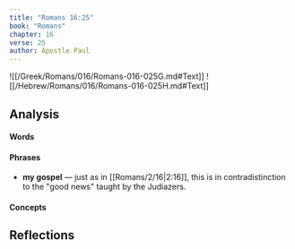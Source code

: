 ```yaml
---
title: "Romans 16:25"
book: "Romans"
chapter: 16
verse: 25
author: Apostle Paul
---
```

![[/Greek/Romans/016/Romans-016-025G.md#Text]]
![[/Hebrew/Romans/016/Romans-016-025H.md#Text]]

## Analysis

#### Words

#### Phrases
- **my gospel** — just as in [[Romans/2/16|2:16]], this is in contradistinction to the "good news" taught by the Judiazers.

#### Concepts

## Reflections
